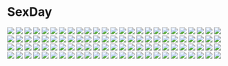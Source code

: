 # SexDay
![](https://konachan.com/image/714568b14058a88ed2b15c59c94dbc2f/Konachan.com%20-%2097351%20black_hair%20breasts%20brown_eyes%20cleavage%20glasses%20ibara_no_ou%20kasumi_ishiki%20matsubara_hidenori%20shizuku_ishiki.jpg)
![](https://konachan.com/jpeg/d31ad6cd76a10b00a8b0f31268ee90ea/Konachan.com%20-%20207820%20arisegawa_arle%20bandage%20black_hair%20blush%20boku_to_koi_suru_ponkotsu_akuma%20bondage%20breasts%20brown_eyes%20censored%20fellatio%20game_cg%20nude%20penis%20sayori%20smile.jpg)
![](https://konachan.com/jpeg/4b3295c19d8d1f59e5a3363f7a24fe80/Konachan.com%20-%2037290%20hisui%20kohaku%20shingetsutan_tsukihime%20takeuchi_takashi%20twins.jpg)
![](https://konachan.com/jpeg/f3e418dcc8b96a4da8a5bfa0822b286e/Konachan.com%20-%20170775%20animal_ears%20asasaka_meguri%20blonde_hair%20blue_eyes%20blush%20censored%20game_cg%20hulotte%20ikegami_akane%20imouto_no_okage_de_mote_sugite_yabai%20penis%20tail.jpg)
![](https://konachan.com/jpeg/75758144d86f663b2dd9f20be6743cb3/Konachan.com%20-%2055871%202girls%20barefoot%20black_hair%20blue_eyes%20instrument%20kantoku%20orange_hair%20original%20red_eyes%20scan%20skirt.jpg)
![](https://konachan.com/image/f3a0cf463118a23979243a20d78dd5b7/Konachan.com%20-%2036820%20funabashi_chitose%20mibu_natsuki%20tetsudou_musume%20tomytec.jpg)
![](https://konachan.com/image/f33bf3c8f5789401d9c6b9252903f444/Konachan.com%20-%20171766%20aqua_eyes%20aqua_hair%20chikashige%20hatsune_miku%20long_hair%20navel%20signed%20tie%20underboob%20vocaloid.jpg)
![](https://konachan.com/jpeg/22fe4062670e25e9aba1c333bda7edb6/Konachan.com%20-%20302665%20aqua_eyes%20aqua_hair%20blush%20flowers%20hatsune_miku%20lalazyt%20long_hair%20petals%20rose%20twintails%20vocaloid.jpg)
![](https://konachan.com/image/5046dedf08dd480cfd493ac98d837fd1/Konachan.com%20-%205245%20black_hair%20blue_eyes%20breasts%20cleavage%20flowers%20ribbons%20suzuhira_hiro.jpg)
![](https://konachan.com/image/9af46e53e87694822edb30c97303bb69/Konachan.com%20-%2013009%20doll%20goth-loli%20lolita_fashion%20rain%20rozen_maiden%20suigintou%20water.jpg)
![](https://konachan.com/image/9f5fec43daad8ef86d27fceff7cfba6e/Konachan.com%20-%2034310%20aegis_focker%20aircraft%20clouds%20combat_vehicle%20macross%20macross_vf-x2%20sky%20tenjin_hidetaka.jpg)
![](https://konachan.com/image/ce198e62071299f8b0f3fb7350f402e0/Konachan.com%20-%20291708%20building%20city%20clouds%20dress%20long_hair%20original%20sky%20tree%20y_y_%28ysk_ygc%29.jpg)
![](https://konachan.com/jpeg/0dd9bdae943465c4522eae494d95d811/Konachan.com%20-%20306016%20animal_ears%20bikini%20blonde_hair%20chain%20cosplay%20fate_grand_order%20fate_%28series%29%20gray_hair%20long_hair%20shinooji%20swimsuit%20tail%20wolfgirl%20yellow_eyes.jpg)
![](https://konachan.com/image/3b19d85cf22ab985b0f458403768f496/Konachan.com%20-%2039272%20akiba_rika%20hanbun_no_tsuki_ga_noboru_sora%20yamamoto_keiji.jpg)
![](https://konachan.com/image/1e00a9da7492ba92705d5a3e4c8dc920/Konachan.com%20-%2073200%20brown_eyes%20brown_hair%20chibi%20dress%20last_order%20short_hair%20summer_dress%20to_aru_majutsu_no_index%20wink.jpg)
![](https://konachan.com/image/2061c659cd78a3380ec3afa786484822/Konachan.com%20-%2014269%20fred_gallagher%20megatokyo%20monochrome%20nanasawa_kimiko%20snow.jpg)
![](https://konachan.com/jpeg/4c63af59eac7c86c649b28f913721409/Konachan.com%20-%20187741%20airship%20building%20final_fantasy%20final_fantasy_iv%20jessica_cheng%20nobody%20scenic%20sky%20watermark.jpg)
![](https://konachan.com/image/eea158d6fdcb4f67aa064bc7e78eb14e/Konachan.com%20-%2069244%20blush%20hatsune_miku%20twintails%20vocaloid.jpg)
![](https://konachan.com/image/930d428162cb5166bcf9b744ed1a42b4/Konachan.com%20-%20274238%20blush%20bow%20breasts%20brown_hair%20cape%20cat_smile%20catgirl%20cleavage%20dress%20fang%20gloves%20long_hair%20pantyhose%20pink_eyes%20pink_hair%20ribbons%20short_hair%20tail.jpg)
![](https://konachan.com/jpeg/ed777ee99226f8095c1e2a2d6db73a9a/Konachan.com%20-%20107744%20armor%20brown_hair%20komori_kei%20long_hair%20noel_marres_ascot%20purple_eyes%20skirt%20thighhighs%20walkure_romanze%20weapon%20zettai_ryouiki.jpg)
![](https://konachan.com/image/78046962d7b37b63e3ac4557afeb74fb/Konachan.com%20-%20233603%20alice_margatroid%20blonde_hair%20dress%20flowers%20hat%20jq%20long_hair%20pantyhose%20petals%20ribbons%20touhou.jpg)
![](https://konachan.com/image/7455b769fe7a14951416e002f9ef5c96/Konachan.com%20-%20134269%20animal%20blue_eyes%20candy%20crown%20flowers%20frog%20headphones%20koyami_tsukito%20original%20purple_hair%20rainbow%20school_uniform%20short_hair%20umbrella.jpg)
![](https://konachan.com/image/f3b6ceb666945919613651e7ccac1ecd/Konachan.com%20-%20229474%20all_male%20animal%20blush%20boots%20bow%20choker%20cosplay%20dark_skin%20dog%20gloves%20group%20hat%20long_hair%20male%20parody%20ponytail%20red_eyes%20red_hair%20wink%20wristwear.jpg)
![](https://konachan.com/jpeg/02f6a5f3945a3449bc8f3599b8dcbe08/Konachan.com%20-%20248787%20bicolored_eyes%20blush%20drink%20green_hair%20idolmaster%20idolmaster_cinderella_girls%20short_hair%20takagaki_kaede%20yuzuyu_%28hyui%29.jpg)
![](https://konachan.com/image/92c3722c6baacfdc9483473e3c1256b4/Konachan.com%20-%2076634%20angel_beats%21%20gray_hair%20kitsune_%28scaz%29%20long_hair%20tachibana_kanade%20wings%20yellow_eyes.jpg)
![](https://konachan.com/jpeg/66af14b9b3b99d6b63568f0a7999ab09/Konachan.com%20-%20296843%20black_hair%20blush%20close%20long_hair%20original%20scarf%20school_uniform%20shirako_miso%20sky%20tears%20yellow_eyes.jpg)
![](https://konachan.com/image/153cac3e84eb4e9bfaef9dca16ede62d/Konachan.com%20-%2013173%20amei_sumeru%20breasts%20cleavage%20purple_eyes%20swimsuit.jpg)
![](https://konachan.com/image/29794a977d590ff20785370e0d617a5f/Konachan.com%20-%20295272%20aqua_eyes%20blush%20bra%20breasts%20cameltoe%20choker%20cleavage%20gloves%20headband%20lambda%20long_hair%20original%20panties%20panty_pull%20red_eyes%20underboob%20underwear.jpg)
![](https://konachan.com/jpeg/bcb6063118342d56b117fb9690711d16/Konachan.com%20-%20273401%202girls%20black_hair%20breasts%20brown_hair%20candy%20chocolate%20cleavage%20dress%20drink%20gothic%20gray_eyes%20long_hair%20necklace%20orange_eyes%20ponytail%20short_hair.jpg)
![](https://konachan.com/jpeg/f9ed184791e84d9f71c3e103a5a7c3be/Konachan.com%20-%20181028%20blonde_hair%20blue_eyes%20blush%20breasts%20game_cg%20nanao_naru%20nanawind%20nipples%20open_shirt%20panties%20pantyhose%20school_uniform%20skirt%20spread_legs%20underwear.jpg)
![](https://konachan.com/jpeg/85c4efa19ab5a90db43776834c8405a4/Konachan.com%20-%20182955%20blue_hair%20bow%20cirno%20dress%20green_eyes%20masao%20short_hair%20tears%20touhou%20white.jpg)
![](https://konachan.com/image/d815c7cbc08091dd85d64489e80149a9/Konachan.com%20-%20155709%20animal%20aqua_eyes%20long_hair%20nardack%20original%20white.jpg)
![](https://konachan.com/image/a97ba0c354c6af5c1b54bf2f792717f6/Konachan.com%20-%208880%20kanon%20piro.jpg)
![](https://konachan.com/image/e3365157d84a952b2815b7429544d0c6/Konachan.com%20-%20207339%20anthropomorphism%20avamone%20kantai_collection%20nagato_%28kancolle%29.jpg)
![](https://konachan.com/image/307a957bf2cc90dacfe3d35ba0c59347/Konachan.com%20-%20146123%20barefoot%20bekotarou%20long_hair%20nopan%20patchouli_knowledge%20pink_eyes%20pink_hair%20ribbons%20touhou.jpg)
![](https://konachan.com/jpeg/1715fbb7fc0d8ee6175d30295b28c094/Konachan.com%20-%2017418%20azusagawa_tsukino%20yakitate_japan.jpg)
![](https://konachan.com/jpeg/1b959d15219d3e415e0832b16649dde7/Konachan.com%20-%2043173%20apron%20black_hair%20brown_eyes%20headdress%20maid%20shirley_madison%20shirley_%28manga%29%20short_hair%20sonoda_kenichi%20victorian_romance_emma.jpg)
![](https://konachan.com/image/99991f8d2ac60fc37f17634de1b1cb97/Konachan.com%20-%20224221%20black_hair%20blonde_hair%20bow%20brown_hair%20dress%20dualscreen%20gray_hair%20group%20headdress%20lolita_fashion%20original%20p0ckylo%20pink_hair%20ribbons%20sleeping%20twintails.jpg)
![](https://konachan.com/jpeg/d6c155d6a9257d207722406a8990cdea/Konachan.com%20-%20237556%20ass%20barefoot%20blue_hair%20breasts%20feathers%20long_hair%20love_live%21_sunshine%21%21%20nakayama_miyuki%20no_bra%20panties%20paper%20pink_eyes%20tsushima_yoshiko%20underwear.jpg)
![](https://konachan.com/image/ebe98cfc260a27eb84a70fa24df73bac/Konachan.com%20-%2079583%20animal%20blue_eyes%20book%20bow%20cat%20nardack%20original%20pink_hair%20ribbons%20short_hair%20skirt%20socks%20watermark.jpg)
![](https://konachan.com/jpeg/fad8ae3d7dbb5a4b64ffc042de15eca9/Konachan.com%20-%20274557%20anus%20ass%20blush%20breasts%20ginhaha%20goblin_slayer%21%20green_eyes%20green_hair%20high_elf_archer_%28goblin_slayer%21%29%20nipples%20pointed_ears%20pussy%20short_hair%20uncensored.jpg)
![](https://konachan.com/jpeg/4033c5ea7443b5fbdfe2b63ff141ef33/Konachan.com%20-%2073738%20breasts%20nipples.jpg)
![](https://konachan.com/jpeg/4d886701ac169beaf32f1c3024df1982/Konachan.com%20-%20101700%20braids%20breasts%20green_hair%20mobile_suit_gundam%20mobile_suit_gundam_00%20nipples%20panties%20tadano_akira%20thighhighs%20underwear%20wang_liu_mei.jpg)
![](https://konachan.com/image/46da1e51ccbc719de8b84b1bf8846e94/Konachan.com%20-%2016359%20bikini%20sora_no_iro_mizu_no_iro%20swimsuit%20taka_tony.jpg)
![](https://konachan.com/image/aecd1bb13ff7b13efcfe57a5816777bc/Konachan.com%20-%20139905%20akai_katana%20black_hair%20blue%20gloves%20katana%20logo%20long_hair%20saionji_botan%20sword%20tachikawa_mushimaro%20tie%20uniform%20weapon.jpg)
![](https://konachan.com/image/346b495989b8478136fd0d20057fcd1e/Konachan.com%20-%20286554%20clouds%20grass%20kneehighs%20original%20sakeharasu%20scenic%20school_uniform%20short_hair%20skirt%20sky.jpg)
![](https://konachan.com/image/357f3bd80fb96a7371832e9542b16eee/Konachan.com%20-%20195983%20akuma_homura%20blush%20bow%20elbow_gloves%20feathers%20gloves%20headband%20long_hair%20navel%20nipples%20oni-noboru%20pink_eyes%20ribbons%20thighhighs%20underwear%20watermark%20wings.jpg)
![](https://konachan.com/image/52aed78c2a03f6ea3d2298e78d9e0f1d/Konachan.com%20-%2079525%20hatsune_miku%20hiiro_%28kikokico%29%20miku_append%20no_bra%20open_shirt%20twintails%20vocaloid.jpg)
![](https://konachan.com/jpeg/f0adae77775bcc315ebd210103db675f/Konachan.com%20-%20231639%202girls%20aqua_eyes%20baseball%20beach%20bikini%20blush%20breasts%20clouds%20flowers%20kobuichi%20long_hair%20nipples%20sport%20swimsuit%20twintails%20water%20white_hair%20yuzusoft.jpg)
![](https://konachan.com/image/03586ed0cf292f3d34438d2205e03614/Konachan.com%20-%2042475%20blue%20blue_eyes%20blue_hair%20hatsune_miku%20natsumiya_yuzu%20thighhighs%20vocaloid.jpg)
![](https://konachan.com/image/298eb663270ef1aaa925a9f7b499ff26/Konachan.com%20-%20124130%20animal%20animal_ears%20black_hair%20candy%20cat%20catgirl%20envy_catwalk_%28vocaloid%29%20hatsune_miku%20kuroi_%28liar-player%29%20lollipop%20school_uniform%20tail%20vocaloid.jpg)
![](https://konachan.com/image/8677a03ba972210bc8c89d35a7c5d267/Konachan.com%20-%20148936%20bed%20bloomers%20blue_eyes%20blush%20fang%20ganaha_hibiki%20gray_hair%20idolmaster%20long_hair%20skintight%20tagme.jpg)
![](https://konachan.com/image/95eb8d8d468a8c29cfffce4f7bd75734/Konachan.com%20-%20267803%20kurosawa_dia%20love_live%21_school_idol_project%20love_live%21_sunshine%21%21%20tagme_%28artist%29%20third-party_edit%20white.jpg)
![](https://konachan.com/image/6679de55b0e58546027e87c8bbc4b270/Konachan.com%20-%2030202%20card_captor_sakura%20kinomoto_sakura.jpg)
![](https://konachan.com/jpeg/3151e02f6176f74bbf3a10a834f8df08/Konachan.com%20-%2063005%20aqua_eyes%20bed%20blue_eyes%20blue_hair%20blush%20candy%20censored%20cum%20japanese_clothes%20rosario%2Bvampire%20shirayuki_tsurara.jpg)
![](https://konachan.com/image/913442cc1fb6ee6c8c6b8e41a1008997/Konachan.com%20-%2082819%20ass%20bikini%20blue_eyes%20blue_hair%20cameltoe%20hasekura_airi%20misaki_kurehito%20pussy%20see_through%20spread_legs%20swimsuit%20tan_lines%20topless%20trumple.jpg)
![](https://konachan.com/jpeg/756c0d3cd86840909f6efe4104fb4661/Konachan.com%20-%20178710%202girls%209law%20anthropomorphism%20bikini%20blush%20breasts%20cleavage%20kantai_collection%20kumano_%28kancolle%29%20navel%20suzuya_%28kancolle%29%20swimsuit%20tagme.jpg)
![](https://konachan.com/image/4acf2c53ac12853197f41b7f9411f1f5/Konachan.com%20-%2016094%20blue%20chibi%20ipod%20parody%20short_hair%20silhouette%20skirt%20suzumiya_haruhi%20suzumiya_haruhi_no_yuutsu.jpg)
![](https://konachan.com/image/eec9ded5d73f6a47c55451052a8d8921/Konachan.com%20-%20142570%202girls%20blonde_hair%20blue_hair%20blush%20bow%20dress%20flandre_scarlet%20hat%20ichihina%20moon%20night%20red_eyes%20short_hair%20sky%20stars%20touhou%20vampire%20wings.jpg)
![](https://konachan.com/image/45ed2434ba25dc7cf9799b2fa4e8a1c9/Konachan.com%20-%2014239%20ikkitousen%20sonsaku_hakufu.jpg)
![](https://konachan.com/jpeg/af39a62e9c295cec18497784a9fb0ac6/Konachan.com%20-%20191696%20akatsuki-works%20game_cg%20hello_lady%21%20katsuragi_sorako%20reflection%20saeki_hokuto.jpg)
![](https://konachan.com/image/f2a3eeb6adb3b748bd0f36d7cd7b8c42/Konachan.com%20-%20289545%20aqua_eyes%20barefoot%20bed%20black_hair%20blush%20doggirl%20drink%20fang%20food%20hat%20inui_toko%20long_hair%20maid%20nijisanji%20pokachu%20red_hair%20shirt%20short_hair%20skirt.jpg)
![](https://konachan.com/image/6524e902203c6744a0628f3a9a92c248/Konachan.com%20-%20299820%20chinese_clothes%20fireworks%20girl_cafe_gun_%28game%29%20kikuri_yuki%20logo%20long_hair%20short_hair%20sky%20stars%20su_xiaozhen%20tagme_%28artist%29%20twintails.jpg)
![](https://konachan.com/jpeg/fd315462565b052fb4365b1a6cd145ab/Konachan.com%20-%2016058%20blonde_hair%20blue_eyes%20canvas2_niji_iro_no_sketch%20housen_elis%20school_uniform%20suzuhira_hiro.jpg)
![](https://konachan.com/image/c5b759bc0e963f387b48ff27c9f59b04/Konachan.com%20-%2017611%20clamp%20magic_knight_rayearth%20mecha%20robot.jpg)
![](https://konachan.com/jpeg/7d632d8005de6f6d21536fd07fe130db/Konachan.com%20-%20249772%20armor%20blonde_hair%20fate_apocrypha%20fate_%28series%29%20green_eyes%20jeky-kun%20mordred%20short_hair%20sword%20weapon.jpg)
![](https://konachan.com/image/607dc44c24bcbe55037870757d21ac0c/Konachan.com%20-%20184561%20dress%20horns%20loli%20long_hair%20original%20panties%20purple_eyes%20rulu%20saru%20see_through%20skirt%20skirt_lift%20sky%20tail%20underwear%20water%20wings.jpg)
![](https://konachan.com/image/8cd5f59626f6634aeb77ef45969b73e8/Konachan.com%20-%20184278%20animal%20anyueh%20fish%20katana%20mask%20moon%20original%20sword%20tsukiakari_%28vocaloid%29%20weapon%20wolf.jpg)
![](https://konachan.com/image/487ebd047d61592f3f6068b6bd74cc8a/Konachan.com%20-%20125970%20artoria_pendragon_%28all%29%20barefoot%20blonde_hair%20clouds%20fate_%28series%29%20fate_stay_night%20green_eyes%20japanese_clothes%20namonashi%20saber%20snow.jpg)
![](https://konachan.com/image/10fe823a46e07c299fd2664cde4968be/Konachan.com%20-%2046060%20bikini%20starship_girl_yamamoto_yohko%20swimsuit%20tagme%20watanabe_akio.jpg)
![](https://konachan.com/image/a07acc12beb92b8af1b377218a9f3b2a/Konachan.com%20-%20207091%20car%20clouds%20dress%20grass%20original%20ruins%20same_2009%20scenic%20sky%20summer_dress%20sunset%20tree%20umbrella.jpg)
![](https://konachan.com/image/804b00b3f13ecb550526a065fc860a32/Konachan.com%20-%2048304%20bra%20favorite%20happy_margaret%21%20kokonoka%20nishinomiya_shizuru%20panties%20underwear%20yellow_eyes.jpg)
![](https://konachan.com/image/68c29073276e1ee4ec2c33abaaa5c2ad/Konachan.com%20-%2021377%202girls%20alice_margatroid%20black_eyes%20blonde_hair%20book%20dress%20hat%20kirisame_marisa%20long_hair%20ribbons%20short_hair%20touhou%20witch.jpg)
![](https://konachan.com/image/b7c43a7442a97fd78af7119eba7c2607/Konachan.com%20-%20205519%20brown_hair%20clouds%20long_hair%20night%20original%20remosse512%20scenic%20sky%20stars.jpg)
![](https://konachan.com/jpeg/a39d92cb4da0b4bc5151bf569dafda84/Konachan.com%20-%20279180%20aibeya%20anus%20ass%20ass_grab%20azarashi_soft%20breasts%20brown_hair%20censored%20cum%20game_cg%20hayami_aki%20nude%20oryou%20penis%20pussy%20red_eyes%20sex%20short_hair%20spread_legs.jpg)
![](https://konachan.com/jpeg/297ff8798555820ded47e63900c31fde/Konachan.com%20-%20101475%20blue_eyes%20glasses%20hoppege%20long_hair%20necklace%20no_bra%20open_shirt%20original%20see_through.jpg)
![](https://konachan.com/image/b393720b04fbe15a696a426871fa908c/Konachan.com%20-%20289412%20blue_eyes%20blush%20braids%20dress%20feathers%20flowers%20gloves%20long_hair%20male%20panties%20ponytail%20realistic%20red_eyes%20skirt%20sword%20underwear%20watermark%20weapon.jpg)
![](https://konachan.com/image/89e6342f4c2a80d3324d0c9e615cd8d6/Konachan.com%20-%20196124%20bakanoe%20brown_hair%20hakurei_reimu%20japanese_clothes%20long_hair%20miko%20panties%20petals%20pink_eyes%20ribbons%20skirt%20thighhighs%20touhou%20underwear%20upskirt.jpg)
![](https://konachan.com/image/17e9e24f7a5837f0ba71ddc372fe4727/Konachan.com%20-%20260670%20animal%20archer%20assassin%20blush%20bow%20braids%20breasts%20cleavage%20dress%20drink%20fish%20food%20fruit%20group%20maid%20male%20mordred%20navel%20ponytail%20red_eyes%20ribbons%20saber.jpg)
![](https://konachan.com/image/64cfa5ccca4e838601cf775edef0baf4/Konachan.com%20-%20118434%20blue_eyes%20breasts%20brown_hair%20dendrobium%20elbow_gloves%20gloves%20male%20nishieda.jpg)
![](https://konachan.com/image/546d0e160c40411f457216a0ab7e74fd/Konachan.com%20-%20151697%20blonde_hair%20bow%20clouds%20flowers%20iku2727%20kagamine_len%20kagamine_rin%20male%20tie%20vocaloid.jpg)
![](https://konachan.com/image/ac34873b0c37b6f02249bb2c71e19888/Konachan.com%20-%2025011%20ghost_in_the_shell%20gun%20kusanagi_motoko%20weapon.jpg)
![](https://konachan.com/image/43bb312e206c5c4a600153d319b82c00/Konachan.com%20-%20204445%20animal%20bear%20breasts%20chushengdao%20cleavage%20cropped%20no_bra%20nopan%20original%20underboob.jpg)
![](https://konachan.com/image/775f3bdf07176de753a8e94416c250bf/Konachan.com%20-%20167566%20anal%20barefoot%20blue_eyes%20blush%20breasts%20dildo%20elenab%20fingering%20green_hair%20group%20hino_akane%20navel%20nipples%20nude%20precure%20pussy%20red_hair%20vibrator%20yuri.jpg)
![](https://konachan.com/jpeg/792ef47ca7dbaffb1fc6b9b84ddaaeb5/Konachan.com%20-%20305612%202girls%20bed%20blush%20book%20bow%20bra%20brown_hair%20condom%20fang%20kfr%20navel%20open_shirt%20panties%20pink_eyes%20ponytail%20purple_eyes%20skirt%20skirt_lift%20underwear.jpg)
![](https://konachan.com/image/cf7f07fd99cae0df1b658fc35d764a94/Konachan.com%20-%20182274%20anthropomorphism%20bodysuit%20breasts%20erect_nipples%20kantai_collection%20sakuya_tsuitachi%20skintight%20underwater%20water%20wo-class_aircraft_carrier.jpg)
![](https://konachan.com/jpeg/b9930e5beea108e20906fe22021bf788/Konachan.com%20-%20249644%20flowers%20hatsune_miku%20instrument%20miyuki_%28miyuki_05290%29%20petals%20piano%20ribbons%20vocaloid.jpg)
![](https://konachan.com/jpeg/af839f0905fd09db1709372bcc1f0871/Konachan.com%20-%20211396%20hinao_%28flowerrabbit2348%29%20original.jpg)
![](https://konachan.com/image/fdfc23159bd52bddac91da4f04baebbd/Konachan.com%20-%20292727%20amada_%2812785891%29%20animal%20blonde_hair%20dress%20fish%20hat%20original%20swim_ring.jpg)
![](https://konachan.com/jpeg/8600ce98cad506c12d06f98e59e59aa2/Konachan.com%20-%20260178%20breasts%20brown_hair%20dress%20fate_grand_order%20fate_%28series%29%20nipples%20osakabehime%20panties%20purple_eyes%20spread_legs%20tagme_%28artist%29%20uncensored%20underwear.jpg)
![](https://konachan.com/image/4d57a882128828320e35f041affa6072/Konachan.com%20-%20204606%20beach%20bikini%20breasts%20choker%20cleavage%20clouds%20dress%20hat%20idolmaster%20leaves%20navel%20necklace%20piromizu%20short_hair%20summer_dress%20swimsuit%20water%20wristwear.jpg)
![](https://konachan.com/image/6a3bf12a518ff624894cb4c628994c9e/Konachan.com%20-%2049594%20ao_%28aohari%29%20black_hair%20brown_hair%20clouds%20crown%20graffiti%20kneehighs%20leaves%20moon%20original%20short_hair%20skirt%20stars%20sword%20train%20tree%20weapon%20wings.jpg)
![](https://konachan.com/jpeg/80a15f222cb7d88f2bd896fa910d054a/Konachan.com%20-%20183055%20alice_cartelet%20animal%20crossover%20hoto_cocoa%20kafuu_chino%20kiniro_mosaic%20kujou_karen%20oomiya_shinobu%20pantyhose%20rabbit%20school_uniform%20ujimatsu_chiya.jpg)
![](https://konachan.com/jpeg/98f5ccd1ab6601a2059c4187e4721d94/Konachan.com%20-%20251249%20blue_eyes%20blush%20book%20breasts%20brown_hair%20cum%20headband%20idolmaster%20necklace%20nipples%20no_bra%20nopan%20pussy%20sayori%20short_hair%20uncensored%20watermark.jpg)
![](https://konachan.com/image/44480ee2df6a354f7854aea132690a64/Konachan.com%20-%2031888%20ass%20black_hair%20blush%20breasts%20brown_eyes%20censored%20cum%20favorite%20game_cg%20kitanoji_nozomi%20kokonoka%20long_hair%20nipples%20nude%20penis%20pussy_juice%20sex.jpg)
![](https://konachan.com/jpeg/7976aa57229ffee63228bd5d6fae768a/Konachan.com%20-%20212789%20barefoot%20bikini%20breasts%20choker%20glasses%20gloves%20group%20hat%20long_hair%20navel%20pink_eyes%20pink_hair%20ponytail%20swimsuit%20tahya%20twintails%20water%20wet%20wristwear.jpg)
![](https://konachan.com/image/8ba7bced19c28ec3c10fa75af9d23ea9/Konachan.com%20-%20197334%20barefoot%20bikini%20blush%20breasts%20brown_eyes%20brown_hair%20cleavage%20katou_megumi%20lintanghaseo%20saenai_heroine_no_sodatekata%20short_hair%20swimsuit.jpg)
![](https://konachan.com/image/255bef34959ecaa6f14513c214a4c7bf/Konachan.com%20-%20252075%20arknights%20blue_hair%20ch%27en_%28arknights%29%20headphones%20huanxiang_heitu%20logo%20purple_eyes%20short_hair.jpg)
![](https://konachan.com/image/3c8f6632e0a1779f2418333c20dc7e24/Konachan.com%20-%20195602%20anthropomorphism%20armor%20black_hair%20hellshock%20original%20skull.jpg)
![](https://konachan.com/image/e300cf3dba91f6f4c57a2974aafac344/Konachan.com%20-%2070751%20hatsune_miku%20nagimiso%20twintails%20vocaloid.jpg)
